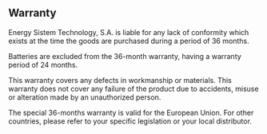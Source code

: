 ## Warranty

Energy Sistem Technology, S.A. is liable for any lack of conformity which exists at the time the goods are purchased during a period of 36 months. 

Batteries are excluded from the 36-month warranty, having a warranty period of 24 months.

This warranty covers any defects in workmanship or materials. This warranty does not cover any failure of the product due to accidents, misuse or alteration made by an unauthorized person.

The special 36-months warranty is valid for the European Union. For other countries, please refer to your specific legislation or your local distributor.
